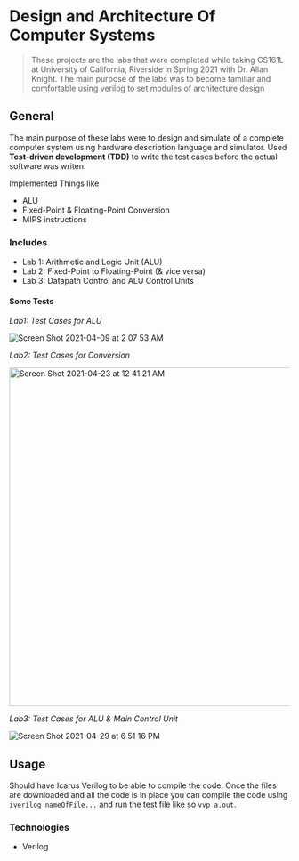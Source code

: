 # Design and Architecture Of Computer Systems
>These projects are the labs that were completed while taking CS161L at University of California, Riverside in Spring 2021 with Dr. Allan Knight. The main purpose of the labs was to become familiar and comfortable using verilog to set modules of architecture design

## General
The main purpose of these labs were to design and simulate of a complete computer system using hardware description language and simulator. Used **Test-driven development (TDD)** to write the test cases before the actual software was writen. 

Implemented Things like
* ALU
* Fixed-Point & Floating-Point Conversion
* MIPS instructions


### Includes
* Lab 1: Arithmetic and Logic Unit (ALU)
* Lab 2: Fixed-Point to Floating-Point (& vice versa)
* Lab 3: Datapath Control and ALU Control Units


#### Some Tests 
*Lab1: Test Cases for ALU*

![Screen Shot 2021-04-09 at 2 07 53 AM](https://user-images.githubusercontent.com/62925991/115435081-52351200-a1be-11eb-8bef-115f43889110.png)


*Lab2: Test Cases for Conversion*

<img width="609" alt="Screen Shot 2021-04-23 at 12 41 21 AM" src="https://user-images.githubusercontent.com/62925991/115836706-a9a8cd00-a3cc-11eb-9321-f1fddc7814ae.png">

*Lab3: Test Cases for ALU & Main Control Unit*

![Screen Shot 2021-04-29 at 6 51 16 PM](https://user-images.githubusercontent.com/62925991/116639046-73af9f80-a91c-11eb-9291-3254da0b0c74.png)







## Usage
Should have Icarus Verilog to be able to compile the code. Once the files are downloaded and all the code is in place you can compile the code using ```iverilog nameOfFile...``` and run the test file like so  ```vvp a.out```.

### Technologies
* Verilog
